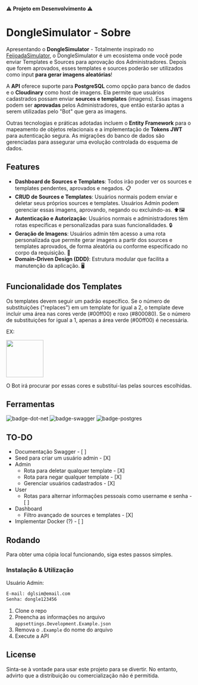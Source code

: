 ⚠️ **Projeto em Desenvolvimento** ⚠️

# DongleSimulator - Sobre

Apresentando o **DongleSimulator** - Totalmente inspirado no [FeijoadaSimulator](https://x.com/FeijoadaSim), o DongleSimulator é um ecosistema onde você pode enviar Templates e Sources para aprovação dos Administradores. Depois que forem aprovados, esses templates e sources poderão ser utilizados como input **para gerar imagens aleatórias**!

A **API** oferece suporte para **PostgreSQL** como opção para banco de dados e o **Cloudinary** como host de imagens. Ela permite que usuários cadastrados possam enviar **sources e templates** (imagens). Essas imagens podem ser **aprovadas** pelos Administradores, que então estarão aptas a serem utilizadas pelo "Bot" que gera as imagens.

Outras tecnologias e práticas adotadas incluem o **Entity Framework** para o mapeamento de objetos relacionais e a implementação de **Tokens JWT** para autenticação segura. As migrações do banco de dados são gerenciadas para assegurar uma evolução controlada do esquema de dados.

## Features

- **Dashboard de Sources e Templates**: Todos irão poder ver os sources e templates pendentes, aprovados e negados. 📋
- **CRUD de Sources e Templates**: Usuários normais podem enviar e deletar seus próprios sources e templates. Usuários Admin podem gerenciar essas imagens, aprovando, negando ou excluindo-as. ⬆️🖼️
- **Autenticação e Autorização**: Usuários normais e administradores têm rotas específicas e personalizadas para suas funcionalidades. 🔒
- **Geração de Imagens**: Usuários admin têm acesso a uma rota personalizada que permite gerar imagens a partir dos sources e templates aprovados, de forma aleatória ou conforme especificado no corpo da requisição. 🤖 
- **Domain-Driven Design (DDD)**: Estrutura modular que facilita a manutenção da aplicação. 🖥️

## Funcionalidade dos Templates

Os templates devem seguir um padrão específico. Se o número de substituições ("replaces") em um template for igual a 2, o template deve incluir uma área nas cores verde (#00ff00) e roxo (#800080). Se o número de substituições for igual a 1, apenas a área verde (#00ff00) é necessária.

EX:
<div>
  <image src="./images/ex.png" width="100">
</div>

O Bot irá procurar por essas cores e substituí-las pelas sources escolhidas.

## Ferramentas

![badge-dot-net]
![badge-swagger]
![badge-postgres]


## TO-DO

- Documentação Swagger - [ ]
- Seed para criar um usuário admin - [X]
- Admin
  - Rota para deletar qualquer template - [X]
  - Rota para negar qualquer template - [X]
  - Gerenciar usuários cadastrados - [X]
- User
  - Rotas para alternar informações pessoais como username e senha - [ ]
- Dashboard
  - Filtro avançado de sources e templates - [X]
- Implementar Docker (?) - [ ]

## Rodando

Para obter uma cópia local funcionando, siga estes passos simples.

### Instalação & Utilização

Usuário Admin:
```txt
E-mail: dglsim@email.com
Senha: dongle123456
```

1. Clone o repo
2. Preencha as informações no arquivo `appsettings.Development.Example.json`
3. Remova o `.Example` do nome do arquivo
4. Execute a API

## License
Sinta-se à vontade para usar este projeto para se divertir. No entanto, advirto que a distribuição ou comercialização não é permitida.


<!-- Badges -->
[badge-dot-net]: https://img.shields.io/badge/.NET-512BD4?logo=dotnet&logoColor=fff&style=for-the-badge
[badge-swagger]: https://img.shields.io/badge/Swagger-85EA2D?logo=swagger&logoColor=000&style=for-the-badge
[badge-postgres]: https://img.shields.io/badge/postgres-%23316192.svg?style=for-the-badge&logo=postgresql&logoColor=white
